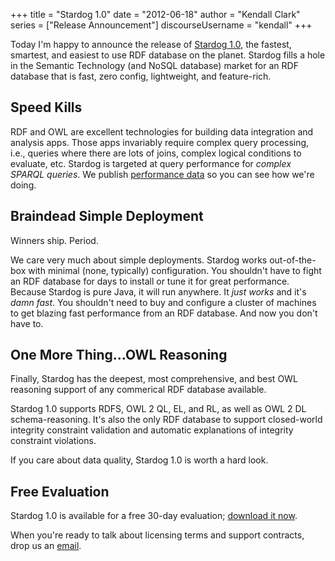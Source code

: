 +++
title = "Stardog 1.0"
date = "2012-06-18"
author = "Kendall Clark"
series = ["Release Announcement"]
discourseUsername = "kendall"
+++

Today I'm happy to announce the release of [Stardog
1.0](http://stardog.com/), the fastest, smartest, and easiest to use RDF
database on the planet. Stardog fills a hole in the Semantic Technology
(and NoSQL database) market for an RDF database that is fast, zero config,
lightweight, and feature-rich.<!--more-->

## Speed Kills
 
RDF and OWL are excellent technologies for building data integration and
analysis apps. Those apps invariably require complex query processing,
i.e., queries where there are lots of joins, complex logical conditions to
evaluate, etc. Stardog is targeted at query performance for *complex SPARQL
queries*. We publish [performance data](http://stardog.com/docs/performance)
so you can see how we're doing.

## Braindead Simple Deployment
 
Winners ship. Period.
 
We care very much about simple deployments. Stardog works out-of-the-box
with minimal (none, typically) configuration. You shouldn't have to fight an
RDF database for days to install or tune it for great performance. Because
Stardog is pure Java, it will run anywhere. It *just works* and it's *damn
fast*. You shouldn't need to buy and configure a cluster of machines to get
blazing fast performance from an RDF database. And now you don't have to.

## One More Thing...OWL Reasoning
 
Finally, Stardog has the deepest, most comprehensive, and best OWL reasoning
support of any commerical RDF database available.

Stardog 1.0 supports RDFS, OWL 2 QL, EL, and RL, as well as OWL 2 DL
schema-reasoning. It's also the only RDF database to support closed-world
integrity constraint validation and automatic explanations of integrity constraint
violations. 

If you care about data quality, Stardog 1.0 is worth a hard look.

## Free Evaluation

Stardog 1.0 is available for a free 30-day evaluation; [download it
now](http://stardog.com/dl).

When you're ready to talk about licensing terms and support contracts, drop
us an [email](mailto:sales@clarkparsia.com).
